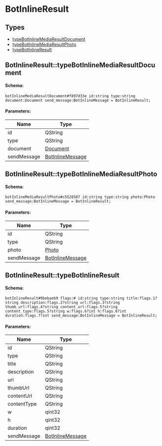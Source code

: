 # BotInlineResult

## Types

* [typeBotInlineMediaResultDocument](#botinlineresulttypebotinlinemediaresultdocument)
* [typeBotInlineMediaResultPhoto](#botinlineresulttypebotinlinemediaresultphoto)
* [typeBotInlineResult](#botinlineresulttypebotinlineresult)

## BotInlineResult::typeBotInlineMediaResultDocument

#### Schema:

`botInlineMediaResultDocument#f897d33e id:string type:string document:Document send_message:BotInlineMessage = BotInlineResult;`

#### Parameters:

|Name|Type|
|----|----|
|id|QString|
|type|QString|
|document|[Document](document.md)|
|sendMessage|[BotInlineMessage](botinlinemessage.md)|

## BotInlineResult::typeBotInlineMediaResultPhoto

#### Schema:

`botInlineMediaResultPhoto#c5528587 id:string type:string photo:Photo send_message:BotInlineMessage = BotInlineResult;`

#### Parameters:

|Name|Type|
|----|----|
|id|QString|
|type|QString|
|photo|[Photo](photo.md)|
|sendMessage|[BotInlineMessage](botinlinemessage.md)|

## BotInlineResult::typeBotInlineResult

#### Schema:

`botInlineResult#9bebaeb9 flags:# id:string type:string title:flags.1?string description:flags.2?string url:flags.3?string thumb_url:flags.4?string content_url:flags.5?string content_type:flags.5?string w:flags.6?int h:flags.6?int duration:flags.7?int send_message:BotInlineMessage = BotInlineResult;`

#### Parameters:

|Name|Type|
|----|----|
|id|QString|
|type|QString|
|title|QString|
|description|QString|
|url|QString|
|thumbUrl|QString|
|contentUrl|QString|
|contentType|QString|
|w|qint32|
|h|qint32|
|duration|qint32|
|sendMessage|[BotInlineMessage](botinlinemessage.md)|

